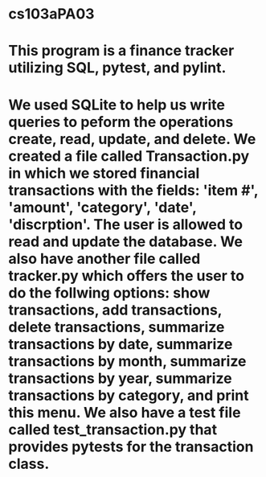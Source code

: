 # cs103aPA03

# This program is a finance tracker utilizing SQL, pytest, and pylint.  


# We used SQLite to help us write queries to peform the operations create, read, update, and delete. We created a file called Transaction.py in which we stored financial transactions with the fields: 'item #', 'amount', 'category', 'date', 'discrption'. The user is allowed to read and update the database. We also have another file called tracker.py which offers the user to do the follwing options: show transactions, add transactions, delete transactions, summarize transactions by date, summarize transactions by month, summarize transactions by year, summarize transactions by category, and print this menu. We also have a test file called test_transaction.py that provides pytests for the transaction class. 